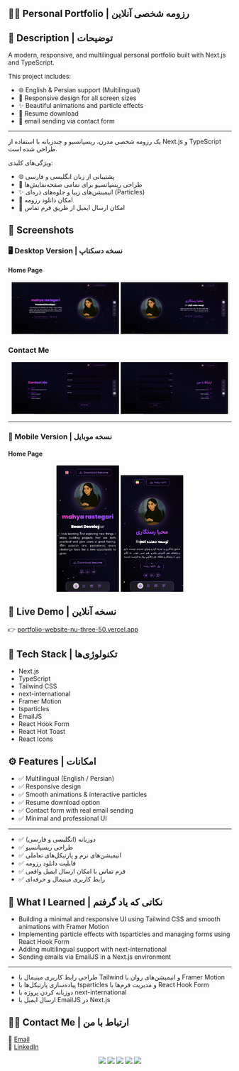 ## 👩‍💻 Personal Portfolio | رزومه شخصی آنلاین


## 📝 Description | توضیحات
A modern, responsive, and multilingual personal portfolio built with Next.js and TypeScript.

This project includes:
- 🌐 English & Persian support (Multilingual)
- 📱 Responsive design for all screen sizes
- ✨ Beautiful animations and particle effects
- 📄 Resume download
- 📧 email sending via contact form

---

یک رزومه شخصی مدرن، ریسپانسیو و چندزبانه با استفاده از Next.js و TypeScript طراحی شده است.

ویژگی‌های کلیدی:
- 🌐 پشتیبانی از زبان انگلیسی و فارسی
- 📱 طراحی ریسپانسیو برای تمامی صفحه‌نمایش‌ها
- ✨ انیمیشن‌های زیبا و جلوه‌های ذره‌ای (Particles)
- 📄 امکان دانلود رزومه
- 📧 امکان ارسال ایمیل از طریق فرم تماس
## 📸 Screenshots
### 🖥️ Desktop Version | نسخه دسکتاپ
#### Home Page  
<p align="center">
  <img src="public/README-Pic/desktop-screen-homePageEn.png" width="48%" alt="desktop-homePageEn"/>
  <img src="public/README-Pic/desktop-screen-homePageFa.png" width="48%" ali="desktop-homePageFa"/>
</p>

### Contact Me  
<p align="center">
  <img src="public/README-Pic/desktop-screen-contactMeEn.png" width="48%" alt="desktop-contactMeEn"/>
  <img src="public/README-Pic/desktop-screen-contactMeFa.png" width="48%" ali="desktop-contactMeFa"/>
</p>

---

### 📱 Mobile Version | نسخه موبایل
#### Home Page  
<p align="center">
  <img src="public/README-Pic/mobile-screen-homePageEn.jpg" width="28%" alt="mobile-homePageEn"/>
  <img src="public/README-Pic/mobile-screen-homePageFa.jpg" width="28%" ali="mobile-homePageFa"/>
</p>


## 🔗 Live Demo | نسخه آنلاین  
👉 [portfolio-website-nu-three-50.vercel.app](https://portfolio-website-nu-three-50.vercel.app/en)


## 🚀 Tech Stack | تکنولوژی‌ها
- Next.js  
- TypeScript  
- Tailwind CSS  
- next-international  
- Framer Motion  
- tsparticles  
- EmailJS  
- React Hook Form  
- React Hot Toast  
- React Icons  

## ⚙️ Features | امکانات
- ✅ Multilingual (English / Persian)  
- ✅ Responsive design    
- ✅ Smooth animations & interactive particles  
- ✅ Resume download option  
- ✅ Contact form with real email sending  
- ✅ Minimal and professional UI

---

- ✅ دوزبانه (انگلیسی و فارسی)  
- ✅ طراحی ریسپانسیو  
- ✅ انیمیشن‌های نرم و پارتیکل‌های تعاملی  
- ✅ قابلیت دانلود رزومه  
- ✅ فرم تماس با امکان ارسال ایمیل واقعی  
- ✅ رابط کاربری مینیمال و حرفه‌ای  

## 🎯 What I Learned | نکاتی که یاد گرفتم  

* Building a minimal and responsive UI using Tailwind CSS and smooth animations with Framer Motion  
* Implementing particle effects with tsparticles and managing forms using React Hook Form  
* Adding multilingual support with next-international  
* Sending emails via EmailJS in a Next.js environment
---

* طراحی رابط کاربری مینیمال با Tailwind و انیمیشن‌های روان با Framer Motion  
* پیاده‌سازی پارتیکل‌ها با tsparticles و مدیریت فرم‌ها با React Hook Form  
* دوزبانه کردن پروژه با next-international  
* ارسال ایمیل با EmailJS در Next.js  

## 🙋‍♀️ Contact Me | ارتباط با من  
📧 [Email](mahya.rastegari@gmail.com)  
💼 [LinkedIn](https://www.linkedin.com/in/mahya-rastegarii)



<p align="center">
  <img src="https://img.shields.io/badge/next.js-%23000000.svg?style=for-the-badge&logo=next.js&logoColor=white" />
  <img src="https://img.shields.io/badge/typescript-%23007acc.svg?style=for-the-badge&logo=typescript&logoColor=white" />
  <img src="https://img.shields.io/badge/tailwindcss-%2338b2ac.svg?style=for-the-badge&logo=tailwind-css&logoColor=white" />
  <img src="https://img.shields.io/badge/emailjs-%23D44638.svg?style=for-the-badge&logo=gmail&logoColor=white" />
  <img src="https://img.shields.io/badge/framer--motion-%23000000.svg?style=for-the-badge&logo=framer&logoColor=white" />
</p>


